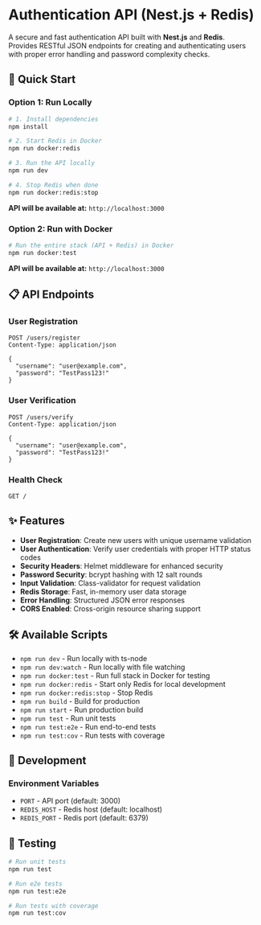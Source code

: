 # Authentication API (Nest.js + Redis)

A secure and fast authentication API built with **Nest.js** and **Redis**.  
Provides RESTful JSON endpoints for creating and authenticating users with proper error handling and password complexity checks.


## 🚀 Quick Start

### Option 1: Run Locally

```bash
# 1. Install dependencies
npm install

# 2. Start Redis in Docker
npm run docker:redis

# 3. Run the API locally
npm run dev

# 4. Stop Redis when done
npm run docker:redis:stop
```

**API will be available at:** `http://localhost:3000`

### Option 2: Run with Docker

```bash
# Run the entire stack (API + Redis) in Docker
npm run docker:test
```

**API will be available at:** `http://localhost:3000`



## 📋 API Endpoints

### User Registration
```http
POST /users/register
Content-Type: application/json

{
  "username": "user@example.com",
  "password": "TestPass123!"
}
```

### User Verification
```http
POST /users/verify
Content-Type: application/json

{
  "username": "user@example.com",
  "password": "TestPass123!"
}
```

### Health Check
```http
GET /
```


## ✨ Features

- **User Registration**: Create new users with unique username validation
- **User Authentication**: Verify user credentials with proper HTTP status codes
- **Security Headers**: Helmet middleware for enhanced security
- **Password Security**: bcrypt hashing with 12 salt rounds
- **Input Validation**: Class-validator for request validation
- **Redis Storage**: Fast, in-memory user data storage
- **Error Handling**: Structured JSON error responses
- **CORS Enabled**: Cross-origin resource sharing support



## 🛠️ Available Scripts

- `npm run dev` - Run locally with ts-node
- `npm run dev:watch` - Run locally with file watching
- `npm run docker:test` - Run full stack in Docker for testing
- `npm run docker:redis` - Start only Redis for local development
- `npm run docker:redis:stop` - Stop Redis
- `npm run build` - Build for production
- `npm run start` - Run production build
- `npm run test` - Run unit tests
- `npm run test:e2e` - Run end-to-end tests
- `npm run test:cov` - Run tests with coverage  


## 🔧 Development

### Environment Variables
- `PORT` - API port (default: 3000)
- `REDIS_HOST` - Redis host (default: localhost)
- `REDIS_PORT` - Redis port (default: 6379)


## 🧪 Testing

```bash
# Run unit tests
npm run test

# Run e2e tests
npm run test:e2e

# Run tests with coverage
npm run test:cov
```
